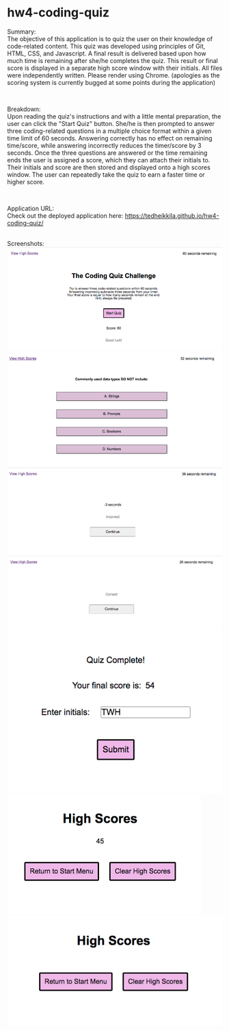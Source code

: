# hw4-coding-quiz

Summary:
<br>
The objective of this application is to quiz the user on their knowledge of code-related content. This quiz was developed using principles of Git, HTML, CSS, and Javascript. A final result is delivered based upon how much time is remaining after she/he completes the quiz. This result or final score is displayed in a separate high score window with their initials. All files were independently written. Please render using Chrome. (apologies as the scoring system is currently bugged at some points during the application)

<br>

Breakdown:
<br>
Upon reading the quiz's instructions and with a little mental preparation, the user can click the "Start Quiz" button. She/he is then prompted to answer three coding-related questions in a multiple choice format within a given time limit of 60 seconds. Answering correctly has no effect on remaining time/score, while answering incorrectly reduces the timer/score by 3 seconds. Once the three questions are answered or the time remaining ends the user is assigned a score, which they can attach their initials to. Their initials and score are then stored and displayed onto a high scores window. The user can repeatedly take the quiz to earn a faster time or higher score. 

<br>

Application URL:
<br>
Check out the deployed application here: https://tedheikkila.github.io/hw4-coding-quiz/
<br>

<br>
Screenshots:
<br>
<img src = "./images/hw4-1.png">
<img src = "./images/hw4-2.png">
<img src = "./images/hw4-3.png">
<img src = "./images/hw4-4.png">
<img src = "./images/hw4-5.png">
<img src = "./images/hw4-6.png">
<img src = "./images/hw4-7.png">

